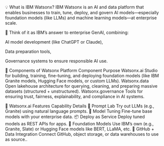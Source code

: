 💡 What is IBM Watsonx?
IBM Watsonx is an AI and data platform that enables businesses to train, tune, deploy, and govern AI models—especially foundation models (like LLMs) and machine learning models—at enterprise scale.

🧠 Think of it as IBM’s answer to enterprise GenAI, combining:

AI model development (like ChatGPT or Claude),

Data preparation tools,

Governance systems to ensure responsible AI use.

🧩 Components of Watsonx Platform
Component	Purpose
Watsonx.ai	Studio for building, training, fine-tuning, and deploying foundation models (like IBM Granite models, Hugging Face models, or custom LLMs).
Watsonx.data	Open lakehouse architecture for querying, cleaning, and preparing massive datasets (structured + unstructured).
Watsonx.governance	Tools for ensuring trust, fairness, explainability, and compliance in AI systems.

🚀 Watsonx.ai Features
Capability	Details
🎯 Prompt Lab	Try out LLMs (e.g., Granite) using natural language prompts.
🔧 Model Tuning	Fine-tune base models with your enterprise data.
📦 Deploy as Service	Deploy tuned models as REST APIs for apps.
🤖 Foundation Models	Use IBM’s own (e.g., Granite, Slate) or Hugging Face models like BERT, LLaMA, etc.
📁 GitHub + Data Integration	Connect GitHub, object storage, or data warehouses to use as source..